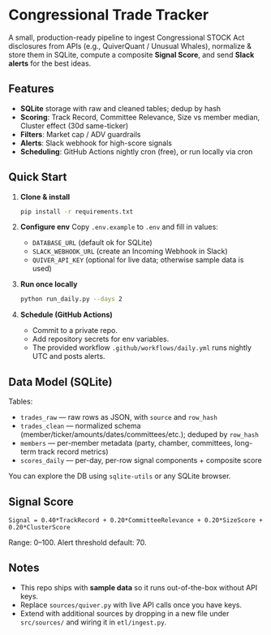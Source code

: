 # Congressional Trade Tracker

A small, production-ready pipeline to ingest Congressional STOCK Act disclosures from APIs (e.g., QuiverQuant / Unusual Whales), 
normalize & store them in SQLite, compute a composite **Signal Score**, and send **Slack alerts** for the best ideas.

## Features
- **SQLite** storage with raw and cleaned tables; dedup by hash
- **Scoring**: Track Record, Committee Relevance, Size vs member median, Cluster effect (30d same-ticker)
- **Filters**: Market cap / ADV guardrails
- **Alerts**: Slack webhook for high-score signals
- **Scheduling**: GitHub Actions nightly cron (free), or run locally via cron

## Quick Start
1. **Clone & install**
   ```bash
   pip install -r requirements.txt
   ```

2. **Configure env**
   Copy `.env.example` to `.env` and fill in values:
   - `DATABASE_URL` (default ok for SQLite)
   - `SLACK_WEBHOOK_URL` (create an Incoming Webhook in Slack)
   - `QUIVER_API_KEY` (optional for live data; otherwise sample data is used)

3. **Run once locally**
   ```bash
   python run_daily.py --days 2
   ```

4. **Schedule (GitHub Actions)**
   - Commit to a private repo.
   - Add repository secrets for env variables.
   - The provided workflow `.github/workflows/daily.yml` runs nightly UTC and posts alerts.

## Data Model (SQLite)
Tables:
- `trades_raw` — raw rows as JSON, with `source` and `row_hash`
- `trades_clean` — normalized schema (member/ticker/amounts/dates/committees/etc.); deduped by `row_hash`
- `members` — per-member metadata (party, chamber, committees, long-term track record metrics)
- `scores_daily` — per-day, per-row signal components + composite score

You can explore the DB using `sqlite-utils` or any SQLite browser.

## Signal Score
```
Signal = 0.40*TrackRecord + 0.20*CommitteeRelevance + 0.20*SizeScore + 0.20*ClusterScore
```
Range: 0–100. Alert threshold default: 70.

## Notes
- This repo ships with **sample data** so it runs out-of-the-box without API keys.
- Replace `sources/quiver.py` with live API calls once you have keys.
- Extend with additional sources by dropping in a new file under `src/sources/` and wiring it in `etl/ingest.py`.

